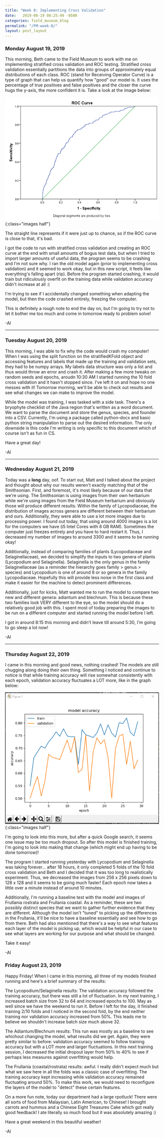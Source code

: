 ```yaml
---
title: "Week 8: Implementing Cross Validation"
date:   2019-08-19 08:25:40 -0500
categories: field_museum_blog
permalink: "/FM-week-8/"
layout: post_layout
---
```


### Monday August 19, 2019

This morning, Beth came to the Field Museum to work with me on implementing stratified cross validation and ROC testing. Stratified cross validation essentially partitions the data into groups of approximately equal distributions of each class. ROC (stand for Receiving Operator Curve) is a type of graph that can help us quantify how "good" our model is. It uses the percentage of true positives and false positives and the closer the curve hugs the y-axis, the more confident it is. Take a look at the image below:

![ROC Curve](/assets/images/blog/ROC_curve.png){:class="images half"}

The straight line represents if it were just up to chance, so if the ROC curve is close to that, it's bad.

I got the code to run with stratified cross validation and creating an ROC curve at the end with small amounts of bogus test data, but when I tried to import larger amounts of useful data, the program seems to be crashing and I'm not sure why. I ran the old model again (prior to implementing cross validation) and it seemed to work okay, but in this new script, it feels like everything's falling apart (rip). Before the program started crashing, it would train but ridiculously overfit on the training data while validation accuracy didn't increase at all :( 

I'm trying to see if I accidentally changed something when adapting the model, but then the code crashed entirely, freezing the computer.

This is definitely a rough note to end the day on, but I'm going to try not to let it bother me too much and come in tomorrow ready to problem solve!

-Al

---

### Tuesday August 20, 2019

This morning, I was able to fix why the code would crash my computer! When I was using the split function on the stratifiedKFold object and accessing features and labels that made up the training and validation sets, they had to be numpy arrays. My labels data structure was only a list and thus would throw an error and crash it. After making a few more tweaks on random seeds and epochs, aroudn 10:30 AM I started running the 10 fold cross validation and it hasn't stopped since. I've left it on and hope no one messes with it! Tomorrow morning, we'll be able to check out results and see what changes we can make to improve the model.

While the model was training, I was tasked with a side task. There's a bryophyte checklist of the Java region that's written as a word document. We want to parse the document and store the genus, species, and founder into a CSV. Currently, I'm using a package called python-docx and basic python string manipulation to parse out the desired information. The only downside is this code I'm writing is only specific to this document which of course isn't as fun in CS.

Have a great day!

-Al 

---

### Wednesday August 21, 2019

Today was a **long** day, oof. To start out, Matt and I talked about the project and thought about why our results weren't exactly matching that of the Smithsonian. First, and foremost, it's most likely because of our data that we're using. The Smithsonian is using images from their own herbarium while we're using images from the Field Museum herbarium and obviously those will produce different results. Within the family of Lycopodiaceae, the distribution of images across genera are different between their herbarium and ours. Additionally, they were able to use a lot more images due to processing power. I found out today, that using around 4000 images is a lot for the computers we have (i5 Intel Cores with 8 GB RAM). Sometimes the computer just freezes entirely and you have to hard restart it. Thus, I decreased my number of images to around 3300 and it seems to be running okay!

Additionally, instead of comparing families of plants (Lycopodiaceae and Selaginellaceae), we decided to simplify the inputs to two genera of plants (Lycopodium and Selaginella). Selaginella is the only genus in the family Selaginellaceae (as a reminder the hierarchy goes family > genus > species) and Lycopodium is one of around 8 or so genera in the family Lycopodiaceae. Hopefully this will provide less noise in the first class and make it easier for the machine to detect prominent differences.

Additionally, just for kicks, Matt wanted me to run the model to compare two new and different genera: adiantum and blechnum. This is because these two families look VERY different to the eye, so the model should do a relatively good job with this. I spent most of today preparing the images to be run on a different computer and started running the model before I left.

I got in around 8:15 this morning and didn't leave till around 5:30, I'm going to go sleep a lot now!

-Al

---

### Thursday August 22, 2019

I came in this morning and good news, nothing crashed! The models are still chugging along doing their own thing. Something I noticed and continue to notice is that while training accuracy will rise somewhat consistently with each epoch, validation accuracy fluctuates a LOT more, like in the graph below:

![Fluctuating Validation Accuracy](/assets/images/blog/8.14.19_12.30.png){:class="images half"}

I'm going to look into this more, but after a quick Google search, it seems one issue may be too much dropout. So after this model is finished training, I'm going to look into making that change (which might end up having to be done tomorrow)!

The program I started running yesterday with Lycopodium and Selaginella was taking forever... after 18 hours, it only completed 5 folds of the 10 fold cross validation and Beth and I decided that it was too long to realistically experiment. Thus, we decreased the images from 256 x 256 pixels down to 128 x 128 and it seems to be going much faster! Each epoch now takes a little over a minute instead of around 10 minutes. 

Additionally, I'm running a baseline test with the model and images of Frullania rostrata and Frullania coastal. As a reminder, these are two possibly distinct species that we want to gather further evidence that they are different. Although the model isn't "tuned" to picking up the differences in the Frullania, it'll be nice to have a baseline essentially and see how to go from there. Beth had also mentioned that there's a way to see what features each layer of the model is picking up, which would be helpful in our case to see what layers are working for our purpose and what should be changed.

Take it easy!

-Al

### Friday August 23, 2019

Happy Friday! When I came in this morning, all three of my models finished running and here's a brief summary of the results:

The Lycopodium/Selaginella results: The validation accuracy followed the training accuracy, but there was still a lot of fluctuation. In my next training, I increased batch size from 32 to 64 and increased epochs to 100. May as well since we have the weekend to run it. Before I left for the day, it finished training 2/10 folds and I noticed in the second fold, by the end neither training nor validation accuracy increased from 50%. This leads me to believe we shouldn't increase batch size much above 32.

The Adiantum/Blechnum results: This run was mostly as a baseline to see whichout changing the model, what results did we get. Again, they were pretty similar to before: validation accuracy seemed to follow training accuracy but with a LOT more and larger fluctuations. In this next training session, I decreased the initial dropout layer from 50% to 40% to see if perhaps less measures against overfitting would help.

The Frullania (coastal/rostrata) results: awful. I really didn't expect much but what we saw here in all the folds was a classic case of overfitting. The training accuracy kept increasing while validation accuracy remained fluctuating around 50%. To make this work, we would need to reconfigure the layers of the model to "detect" these certain features.

On a more fun note, today our department had a large rpotluck! There were all sorts of food from Malaysian, Latin American, to Chinese! I brought carrots and hummus and a Chinese Eight Treasures Cake which got really good feedback! I ate literally so much food but it was absolutely amazing :)

Have a great weekend in this beautiful weather!

-Al